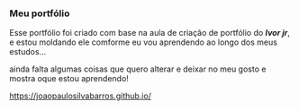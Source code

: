 ### Meu portfólio
Esse portfólio foi criado com base na aula de criação de portfólio do _**Ivor jr**_, e estou moldando ele comforme eu vou aprendendo ao longo dos meus estudos...

ainda falta algumas coisas que quero alterar e deixar no meu gosto e mostra oque estou aprendendo! 

https://joaopaulosilvabarros.github.io/

